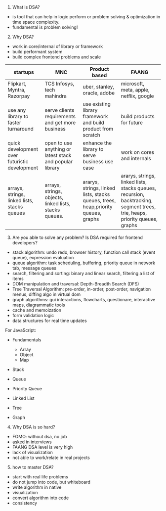 1. What is DSA? 
- is tool that can help in logic perform or problem solving & optimization in time space complexity.
- fundamental is problem solving!

2. Why DSA?

- work in core/internal of library or framework
- build performant system
- build complex frontend problems and scale

| startups  | MNC | Product based | FAANG |
|--- | --- | ---- | ----| 
| Flipkart, Myntra, Razorpay|TCS Infosys, tech mahindra| uber, stanley, oracle, adobe | microsoft, meta, apple, netflix, google |
| use any library to faster turnaround|serve clients requirements and get more business | use existing library framework and build product from scratch | build products for future |
| quick development over futuristic development | open to use anything or latest stack and popular library| enhance the library to serve business use case | work on cores and internals |
| arrays, strings, linked lists, stacks queues | arrays, strings, objects, linked lists, stacks queues. | ararys, strings, linked lists, stacks queues, trees, heap,priority queues, graphs |ararys, strings, linked lists, stacks queues, recursion, backtracking, segment trees, trie, heaps, priority queues, graphs |
  
3. Are you able to solve any problem? Is DSA required for frontend developers?

- stack algorithm: undo redo, browser history, function call stack (event queue), expression evaluation
- queue algorithm: task scheduling,  buffering, priority queue in network tab, message queues
- search, filtering and sorting: binary and linear search, filtering a list of items
- DOM manipulation and traversal: Depth-Breadth Search (DFS)
- Tree Traversal Algorithm: pre-order, in-order, post-order, navigation menus, diffing algo in virtual dom
- graph algorithms: gui interactions, flowcharts, questionare, interactive maps, diagrammatic tools
- cache and memoization
- form validation logic
- data structures for real time updates

For JavaScript:
- Fundamentals
    - Array
    - Object
    - Map

- Stack
- Queue
- Priority Queue
- Linked List
- Tree
- Graph

4. Why DSA is so hard?

- FOMO: without dsa, no job
- asked in interviews
- FAANG DSA level is very high
- lack of visualization
- not able to work/relate in real projects

5. how to master DSA?

- start with real life problems
- do not jump into code, but whiteboard
- write algorithm in native
- visualization
- convert algorithm into code
- consistency


